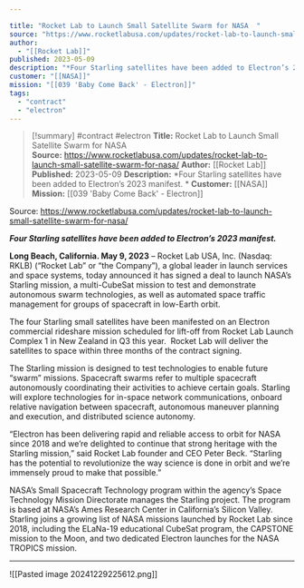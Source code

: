 ```yaml
---

title: "Rocket Lab to Launch Small Satellite Swarm for NASA  "
source: "https://www.rocketlabusa.com/updates/rocket-lab-to-launch-small-satellite-swarm-for-nasa/"
author:
  - "[[Rocket Lab]]"
published: 2023-05-09
description: "*Four Starling satellites have been added to Electron’s 2023 manifest. *"
customer: "[[NASA]]"
mission: "[[039 'Baby Come Back' - Electron]]"
tags:
  - "contract"
  - "electron"
---
```

>[!summary]
#contract #electron
**Title:** Rocket Lab to Launch Small Satellite Swarm for NASA  
**Source:** https://www.rocketlabusa.com/updates/rocket-lab-to-launch-small-satellite-swarm-for-nasa/
**Author:** [[Rocket Lab]]
**Published:** 2023-05-09
**Description:** *Four Starling satellites have been added to Electron’s 2023 manifest. *
**Customer:** [[NASA]]
**Mission:** [[039 'Baby Come Back' - Electron]]

Source: https://www.rocketlabusa.com/updates/rocket-lab-to-launch-small-satellite-swarm-for-nasa/

***Four Starling satellites have been added to Electron’s 2023 manifest.*** 

**Long Beach, California. May 9, 2023** – Rocket Lab USA, Inc. (Nasdaq: RKLB) (“Rocket Lab” or “the Company”), a global leader in launch services and space systems, today announced it has signed a deal to launch NASA’s Starling mission, a multi-CubeSat mission to test and demonstrate autonomous swarm technologies, as well as automated space traffic management for groups of spacecraft in low-Earth orbit.

The four Starling small satellites have been manifested on an Electron commercial rideshare mission scheduled for lift-off from Rocket Lab Launch Complex 1 in New Zealand in Q3 this year.  Rocket Lab will deliver the satellites to space within three months of the contract signing.

The Starling mission is designed to test technologies to enable future “swarm” missions. Spacecraft swarms refer to multiple spacecraft autonomously coordinating their activities to achieve certain goals. Starling will explore technologies for in-space network communications, onboard relative navigation between spacecraft, autonomous maneuver planning and execution, and distributed science autonomy.

“Electron has been delivering rapid and reliable access to orbit for NASA since 2018 and we’re delighted to continue that strong heritage with the Starling mission,” said Rocket Lab founder and CEO Peter Beck. “Starling has the potential to revolutionize the way science is done in orbit and we’re immensely proud to make that possible.”

NASA’s Small Spacecraft Technology program within the agency’s Space Technology Mission Directorate manages the Starling project. The program is based at NASA’s Ames Research Center in California’s Silicon Valley. Starling joins a growing list of NASA missions launched by Rocket Lab since 2018, including the ELaNa-19 educational CubeSat program, the CAPSTONE mission to the Moon, and two dedicated Electron launches for the NASA TROPICS mission. 

---

![[Pasted image 20241229225612.png]]